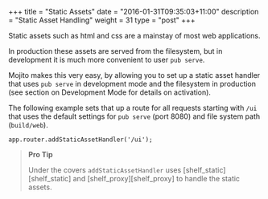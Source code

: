 +++
title = "Static Assets"
date = "2016-01-31T09:35:03+11:00"
description = "Static Asset Handling"
weight = 31
type = "post"
+++

Static assets such as html and css are a mainstay of most web applications.

In production these assets are served from the filesystem, but in development it is much more convenient to user `pub serve`. 

Mojito makes this very easy, by allowing you to set up a static asset handler that uses `pub serve` in development mode and the filesystem in production (see section on Development Mode for details on activation).

The following example sets that up a route for all requests starting with `/ui` that uses the default settings for `pub serve` (port 8080) and file system path (`build/web`).

```
app.router.addStaticAssetHandler('/ui');
```  

>**Pro Tip**
>
>Under the covers `addStaticAssetHandler` uses [shelf_static][shelf_static] and 
[shelf_proxy][shelf_proxy] to handle the static assets. 

